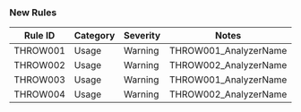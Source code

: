 
### New Rules
Rule ID | Category | Severity | Notes
--------|----------|----------|--------------------
THROW001 | Usage   |  Warning   | THROW001_AnalyzerName
THROW002 | Usage   |  Warning   | THROW002_AnalyzerName
THROW003 | Usage   |  Warning   | THROW001_AnalyzerName
THROW004 | Usage   |  Warning   | THROW002_AnalyzerName